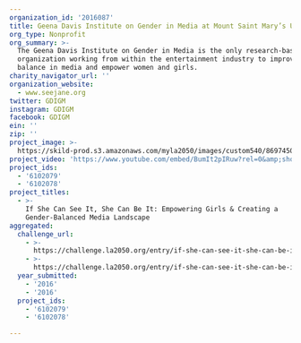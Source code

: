 ```yaml
---
organization_id: '2016087'
title: Geena Davis Institute on Gender in Media at Mount Saint Mary’s University
org_type: Nonprofit
org_summary: >-
  The Geena Davis Institute on Gender in Media is the only research-based
  organization working from within the entertainment industry to improve gender
  balance in media and empower women and girls.
charity_navigator_url: ''
organization_website:
  - www.seejane.org
twitter: GDIGM
instagram: GDIGM
facebook: GDIGM
ein: ''
zip: ''
project_image: >-
  https://skild-prod.s3.amazonaws.com/myla2050/images/custom540/8697450355741-team90.jpg
project_video: 'https://www.youtube.com/embed/BumIt2pIRuw?rel=0&amp;showinfo=0'
project_ids:
  - '6102079'
  - '6102078'
project_titles:
  - >-
    If She Can See It, She Can Be It: Empowering Girls & Creating a
    Gender-Balanced Media Landscape 
aggregated:
  challenge_url:
    - >-
      https://challenge.la2050.org/entry/if-she-can-see-it-she-can-be-it-empowering-girls-creating-a-gender-balanced-media-landscape
    - >-
      https://challenge.la2050.org/entry/if-she-can-see-it-she-can-be-it-empowering-girls-creating-a-gender-balanced-media-landscape
  year_submitted:
    - '2016'
    - '2016'
  project_ids:
    - '6102079'
    - '6102078'

---
```

